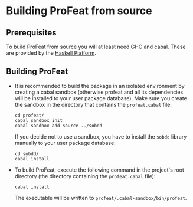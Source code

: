Building ProFeat from source
============================

Prerequisites
-------------

To build ProFeat from source you will at least need GHC and cabal. These are
provided by the [Haskell Platform](haskell.org/platform).

Building ProFeat
----------------

*   It is recommended to build the package in an isolated environment by
    creating a cabal sandbox (otherwise profeat and all its dependencies will
    be installed to your user package database). Make sure you create the
    sandbox in the directory that contains the `profeat.cabal` file:

        cd profeat/
        cabal sandbox init
        cabal sandbox add-source ../sobdd

    If you decide not to use a sandbox, you have to install the `sobdd` library
    manually to your user package database:

        cd sobdd/
        cabal install

*   To build ProFeat, execute the following command in the project's root
    directory (the directory containing the `profeat.cabal` file):

        cabal install

    The executable will be written to `profeat/.cabal-sandbox/bin/profeat`.

